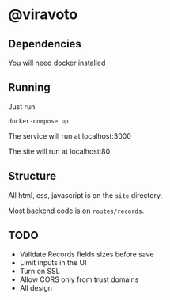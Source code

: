 # @viravoto

## Dependencies

You will need docker installed

## Running

Just run

```shell
docker-compose up
```

The service will run at localhost:3000

The site will run at localhost:80

## Structure

All html, css, javascript is on the `site` directory.

Most backend code is on `routes/records`.

## TODO

- Validate Records fields sizes before save
- Limit inputs in the UI
- Turn on SSL
- Allow CORS only from trust domains
- All design
